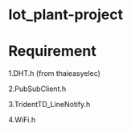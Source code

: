 # Iot_plant-project
# Requirement
1.DHT.h (from thaieasyelec)

2.PubSubClient.h 

3.TridentTD_LineNotify.h 

4.WiFi.h
